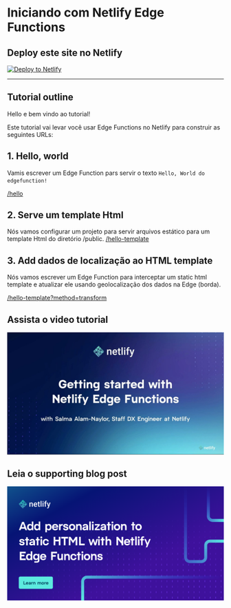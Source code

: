 # Iniciando com Netlify Edge Functions

## Deploy este site no  Netlify

<a href="https://ntl.fyi/3C1Uwi2"><img src="https://www.netlify.com/img/deploy/button.svg" alt="Deploy to Netlify"></a>

---

## Tutorial outline

Hello e bem vindo ao tutorial!

Este tutorial vai levar você usar Edge Functions no Netlify para construir as seguintes URLs:

## 1. Hello, world

Vamis escrever um Edge Function pars servir o texto `Hello, World do  edgefunction!`

[/hello](https://iniciando-edge-functions.netlify.app/hello)

## 2. Serve um template Html

Nós vamos configurar um projeto para servir arquivos estático  para um template Html do diretório /public.
[/hello-template](https://iniciando-edge-functions.netlify.app/hello-template)

## 3. Add dados de localização ao HTML template

Nós vamos escrever um Edge Function para interceptar um static html template e atualizar ele usando geolocalização dos dados na Edge (borda).

[/hello-template?method=transform](https://iniciando-edge-functions.netlify.app/hello-template?method=transform)

## Assista o video tutorial

[![Iniciando com  Netlify Edge Functions video thumbnail](video_thumbnail.png)](https://www.youtube.com/watch?v=6pEVhH37xQE)

## Leia o supporting blog post

[![Add personalização para static HTML with Netlify Edge Functions](blog_post_og.png)](https://ntl.fyi/personalize-html-with-edge-functions)


